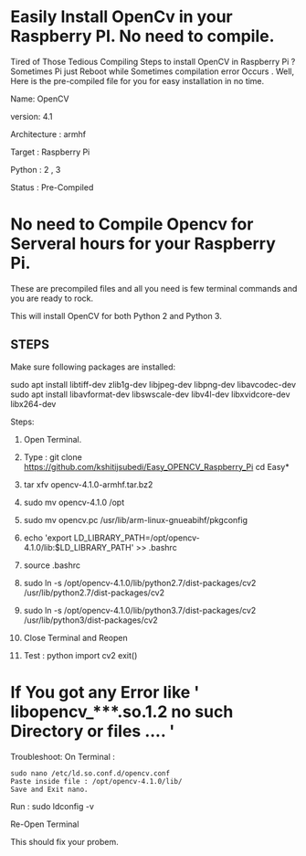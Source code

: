# Easily Install OpenCv in your Raspberry PI. No need to compile.

Tired of Those Tedious Compiling Steps to install OpenCV in Raspberry Pi ? Sometimes Pi just Reboot while Sometimes compilation error Occurs . Well, Here is the pre-compiled file for you for easy installation in no time.


Name: OpenCV

version: 4.1

Architecture : armhf

Target : Raspberry Pi

Python : 2 , 3

Status : Pre-Compiled


# No need to Compile Opencv for Serveral hours for your Raspberry Pi.

These are precompiled files and all you need is few terminal commands and you are ready to rock.

This will install OpenCV for both Python 2 and Python 3.

## STEPS
Make sure following packages are installed:

sudo apt install libtiff-dev zlib1g-dev libjpeg-dev libpng-dev libavcodec-dev 
sudo apt install libavformat-dev libswscale-dev libv4l-dev libxvidcore-dev libx264-dev

Steps:

  1. Open Terminal.
  2. Type :
      git clone https://github.com/kshitijsubedi/Easy_OPENCV_Raspberry_Pi
      cd Easy*
      
  3.    tar xfv opencv-4.1.0-armhf.tar.bz2
  4.    sudo mv opencv-4.1.0 /opt
  5.    sudo mv opencv.pc /usr/lib/arm-linux-gnueabihf/pkgconfig
  6.    echo 'export LD_LIBRARY_PATH=/opt/opencv-4.1.0/lib:$LD_LIBRARY_PATH' >> .bashrc
  7.    source .bashrc
  8.    sudo ln -s /opt/opencv-4.1.0/lib/python2.7/dist-packages/cv2 /usr/lib/python2.7/dist-packages/cv2
  9.    sudo ln -s /opt/opencv-4.1.0/lib/python3.7/dist-packages/cv2 /usr/lib/python3/dist-packages/cv2
  10. Close Terminal and Reopen
  11. Test :
      python
      import cv2
      exit()
    
# If You got any Error like ' libopencv_***.so.1.2 no such Directory or files .... '

Troubleshoot:
On Terminal :

    sudo nano /etc/ld.so.conf.d/opencv.conf
    Paste inside file : /opt/opencv-4.1.0/lib/
    Save and Exit nano.
    
 Run : sudo ldconfig -v

Re-Open Terminal

This should fix your probem.


